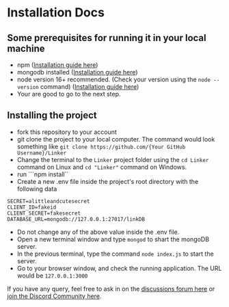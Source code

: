 # Installation Docs

## Some prerequisites for running it in your local machine
- npm ([Installation guide here](https://radixweb.com/blog/installing-npm-and-nodejs-on-windows-and-mac))
- mongodb installed ([Installation guide here](https://www.geeksforgeeks.org/how-to-install-mongodb-on-windows/))
- node version 16+ recommended. (Check your version using the ```node --version``` command) ([Installation guide here](https://radixweb.com/blog/installing-npm-and-nodejs-on-windows-and-mac))
- Your are good to go to the next step.

## Installing the project

- fork this repository to your account
- git clone the project to your local computer. The command would look something like ```git clone https://github.com/{Your GitHub Username}/Linker```
- Change the terminal to the ```Linker``` project folder using the ```cd Linker``` command on Linux and ```cd "Linker"``` command on Windows.
- run ```npm install``
- Create a new .env file inside the project's root directory with the following data

```
SECRET=alittleandcutesecret
CLIENT_ID=fakeid
CLIENT_SECRET=fakesecret
DATABASE_URL=mongodb://127.0.0.1:27017/linkDB
```
- Do not change any of the above value inside the .env file.
- Open a new terminal window and type ```mongod``` to shart the mongoDB server.
- In the previous terminal, type the command ```node index.js``` to start the server.
- Go to your browser window, and check the running application. The URL would be ```127.0.0.1:3000```

If you have any query, feel free to ask in on the [discussions forum here](https://github.com/anandsonu19/LinkerProject/discussions) or [join the Discord Community here](https://discord.gg/6f28dqWy).
